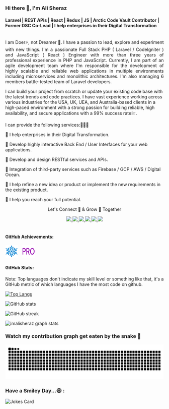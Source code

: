 <!--
**ImAliSheraz/ImAliSheraz** is a ✨ _special_ ✨ repository because its `README.md` (this file) appears on your GitHub profile.
-->

### Hi there 👋, I'm Ali Sheraz

#### Laravel | REST APIs | React | Redux | JS | Arctic Code Vault Contributor | Former DSC Co-Lead | I help enterprises in their Digital Transformation

<!-- <img align="center" alt="GIF" src="github-banner.png" height="150" /> -->

<p align="justify">
<br/>
I am Doer⚡, not Dreamer 💭. I have a passion to lead, explore and experiment with new things. I'm a passionate Full Stack PHP ( Laravel / CodeIgniter ) and JavaScript ( React ) Engineer with more than three years of professional experience in PHP and JavaScript. Currently, I am part of an agile development team where I'm responsible for the development of highly scalable and reliable web applications in multiple environments including microservices and monolithic architectures. I'm also managing 6 members battle-tested team of Laravel developers.

I can build your project from scratch or update your existing code base with the latest trends and code practices. I have vast experience working across various industries for the USA, UK, UEA, and Australia-based clients in a high-paced environment with a strong passion for building reliable, high availability, and secure applications with a 99% success rate💹.

I can provide the following services:👨🏻‍💻

🌟 I help enterprises in their Digital Transformation.

🌟 Develop highly interactive Back End / User Interfaces for your web applications.

🌟 Develop and design RESTful services and APIs.

🌟 Integration of third-party services such as Firebase / GCP / AWS / Digital Ocean.

🌟 I help refine a new idea or product or implement the new requirements in the existing product.

🌟 I help you reach your full potential.

</p>

<div align="center">
<p align="center">Let's Connect &#129309; & Grow &#127793; Together </p>

<a href="https://linktr.ee/imalisheraz" target="_blank">
    <img src="https://img.shields.io/badge/Linktree-5FD068?style=for-the-badge&logo=linktree&logoColor=white" />
</a>

<a href="https://www.linkedin.com/in/imalisheraz/" target="_blank">
    <img src="https://img.shields.io/badge/linkedin-%230077B5.svg?&style=for-the-badge&logo=linkedin&logoColor=white" />
</a>

<a href="mailto:imalisheraz@gmail.com" target="_blank">
    <img src="https://img.shields.io/badge/Gmail-BF211D?style=for-the-badge&logo=Google&logoColor=white" />
</a>

<a href="https://www.facebook.com/imalisheraz/" target="_blank">
    <img src="https://img.shields.io/badge/Facebook-1877F2?style=for-the-badge&logo=facebook&logoColor=white" />
</a>

<a href="https://www.instagram.com/imalisheraz/" target="_blank">
    <img src="https://img.shields.io/badge/Instagram-E4405F?style=for-the-badge&logo=instagram&logoColor=white" />
</a>

<a href="https://www.twitter.com/imalisheraz/" target="_blank">
    <img src="https://img.shields.io/badge/Twitter-1DA1F2?style=for-the-badge&logo=twitter&logoColor=white" />
</a>

</div>
<br/>

#### GitHub Achievements:

<a href='https://archiveprogram.github.com/'><img src='https://raw.githubusercontent.com/acervenky/animated-github-badges/master/assets/acbadge.gif' width='40' height='40'></a> <a href='https://github.com/pricing'><img src='https://raw.githubusercontent.com/acervenky/animated-github-badges/master/assets/pro.gif' width='40' height='40'></a>

#### GitHub Stats:

Note: Top languages don't indicate my skill level or something like that, it's a GitHub metric of which languages I have the most code on github.

[![Top Langs](https://github-readme-stats.vercel.app/api/top-langs/?username=imalisheraz&layout=compact&theme=jolly)](https://github.com/anuraghazra/github-readme-stats)

![GitHub stats](https://github-readme-stats.vercel.app/api?username=imalisheraz&show_icons=true&include_all_commits=true&count_private=true&theme=jolly&layout=compact)

![GitHub streak](https://github-readme-streak-stats.herokuapp.com/?user=imalisheraz&layout=compact&theme=jolly)

![imalisheraz graph stats](https://activity-graph.herokuapp.com/graph?username=ImAliSheraz&bg_color=291B3E&color=ff64da&line=5BCDEC&point=FFFFFF&hide_border=true)

### Watch my contribution graph get eaten by the snake 🐍

<!-- platane/snk works, it just puts it on a new branch -->

![imalisheraz snake gif](https://github.com/ImAliSheraz/ImAliSheraz/blob/output/github-contribution-grid-snake.svg)

### Have a Smiley Day...😃 :<br>

![Jokes Card](https://readme-jokes.vercel.app/api)
